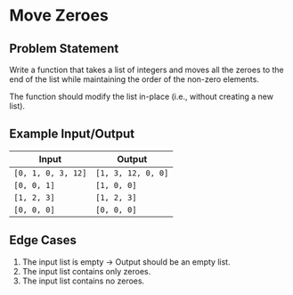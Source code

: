 # Move Zeroes

## Problem Statement
Write a function that takes a list of integers and moves all the zeroes to the end of the list while maintaining the order of the non-zero elements.

The function should modify the list in-place (i.e., without creating a new list).

## Example Input/Output
| Input                  | Output                |
|------------------------|-----------------------|
| `[0, 1, 0, 3, 12]`     | `[1, 3, 12, 0, 0]`    |
| `[0, 0, 1]`            | `[1, 0, 0]`           |
| `[1, 2, 3]`            | `[1, 2, 3]`           |
| `[0, 0, 0]`            | `[0, 0, 0]`           |

## Edge Cases
1. The input list is empty → Output should be an empty list.
2. The input list contains only zeroes.
3. The input list contains no zeroes.